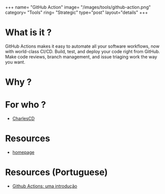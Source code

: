 +++
name= "GitHub Action"
image= "/images/tools/github-action.png"
category= "Tools"
ring= "Strategic"
type="post"
layout="details"
+++

# What is it ?
GitHub Actions makes it easy to automate all your software workflows, now with world-class CI/CD. Build, test, and deploy your code right from GitHub. Make code reviews, branch management, and issue triaging work the way you want.


# Why ?


# For who ?
* [CharlesCD](https://charlescd.io/)

# Resources
* [homepage](https://github.com/features/actions)

# Resources (Portuguese)
* [Github Actions: uma introdução](https://www.zup.com.br/blog/github-actions-ci-cd)
